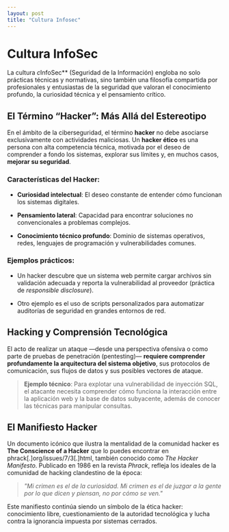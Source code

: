 ```yaml
---
layout: post
title: "Cultura Infosec"
---
```


# Cultura InfoSec

La cultura *c*InfoSec** (Seguridad de la Información) engloba no solo prácticas técnicas y normativas, sino también una filosofía compartida por profesionales y entusiastas de la seguridad que valoran el conocimiento profundo, la curiosidad técnica y el pensamiento crítico.

## El Término “Hacker”: Más Allá del Estereotipo

En el ámbito de la ciberseguridad, el término **hacker** no debe asociarse exclusivamente con actividades maliciosas. Un **hacker ético** es una persona con alta competencia técnica, motivada por el deseo de comprender a fondo los sistemas, explorar sus límites y, en muchos casos, **mejorar su seguridad**.

### Características del Hacker:

- **Curiosidad intelectual**: El deseo constante de entender cómo funcionan los sistemas digitales.
    
- **Pensamiento lateral**: Capacidad para encontrar soluciones no convencionales a problemas complejos.
    
- **Conocimiento técnico profundo**: Dominio de sistemas operativos, redes, lenguajes de programación y vulnerabilidades comunes.
    

### Ejemplos prácticos:

- Un hacker descubre que un sistema web permite cargar archivos sin validación adecuada y reporta la vulnerabilidad al proveedor (práctica de _responsible disclosure_).
    
- Otro ejemplo es el uso de scripts personalizados para automatizar auditorías de seguridad en grandes entornos de red.
    

## Hacking y Comprensión Tecnológica

El acto de realizar un ataque —desde una perspectiva ofensiva o como parte de pruebas de penetración (pentesting)— **requiere comprender profundamente la arquitectura del sistema objetivo**, sus protocolos de comunicación, sus flujos de datos y sus posibles vectores de ataque.

> **Ejemplo técnico**: Para explotar una vulnerabilidad de inyección SQL, el atacante necesita comprender cómo funciona la interacción entre la aplicación web y la base de datos subyacente, además de conocer las técnicas para manipular consultas.

## El Manifiesto Hacker

Un documento icónico que ilustra la mentalidad de la comunidad hacker es **The Conscience of a Hacker** que lo puedes encontrar en phrack[.]org/issues/7/3[.]html, también conocido como _The Hacker Manifesto_. Publicado en 1986 en la revista _Phrack_, refleja los ideales de la comunidad de hacking clandestino de la época:

> _"Mi crimen es el de la curiosidad. Mi crimen es el de juzgar a la gente por lo que dicen y piensan, no por cómo se ven."_

Este manifiesto continúa siendo un símbolo de la ética hacker: conocimiento libre, cuestionamiento de la autoridad tecnológica y lucha contra la ignorancia impuesta por sistemas cerrados.
